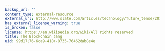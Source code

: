 ```yaml
---
backup_url: ''
content_type: external-resource
external_url: http://www.slate.com/articles/technology/future_tense/2016/02/bitcoin_s_blockchain_technology_won_t_change_everything.html
has_external_license_warning: true
is_broken: false
license: https://en.wikipedia.org/wiki/All_rights_reserved
title: The Blockchain Gang
uid: 99d17176-6ca9-418c-8735-76462dab8e4e
---
```

